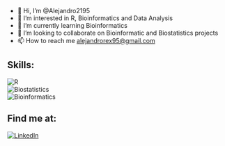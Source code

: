 - 👋 Hi, I’m @Alejandro2195
- 👀 I’m interested in R, Bioinformatics and Data Analysis
- 🌱 I’m currently learning Bioinformatics
- 💞️ I’m looking to collaborate on Bioinformatic and Biostatistics projects
- 📫 How to reach me alejandrorex95@gmail.com

## Skills:
![R](https://img.shields.io/badge/R-0095D5?style=for-the-badge&logo=kotlin&logoColor=white&labelColor=101010)</br>
![Biostatistics](https://img.shields.io/badge/Biostatistics-0095D5?style=for-the-badge&logo=kotlin&logoColor=white&labelColor=101010)</br>
![Bioinformatics](https://img.shields.io/badge/Bioinformatics-0095D5?style=for-the-badge&logo=kotlin&logoColor=white&labelColor=101010)

## Find me at:

[![LinkedIn](https://img.shields.io/badge/LinkedIn-Alejandro%20Jos%C3%A9%20G%C3%B3mez%20Garc%C3%ADa-blue)](https://www.linkedin.com/in/alejandro-jos%C3%A9-g%C3%B3mez-garc%C3%ADa-08820b203/)

